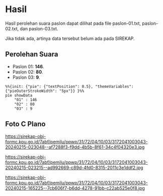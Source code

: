 # Hasil

Hasil perolehan suara paslon dapat dilihat pada file paslon-01.txt, paslon-02.txt, dan paslon-03.txt.

Jika tidak ada, artinya data tersebut belum ada pada SIREKAP.

## Perolehan Suara

 * Paslon 01: **146**.
 * Paslon 02: **80**.
 * Paslon 03: **9**.

```mermaid
%%{init: {"pie": {"textPosition": 0.5}, "themeVariables": {"pieOuterStrokeWidth": "5px"}} }%%
pie showData
    "01" : 146
    "02" : 80
    "03" : 9
```
## Foto C Plano

https://sirekap-obj-formc.kpu.go.id/7abf/pemilu/ppwp/31/72/04/10/03/3172041003043-20240215-023048--af7288f3-f9dd-4b5b-8f61-34c4f04320e3.jpg

https://sirekap-obj-formc.kpu.go.id/7abf/pemilu/ppwp/31/72/04/10/03/3172041003043-20240215-023215--ad992669-c89d-4fd0-8315-2011c3e1ddf2.jpg

https://sirekap-obj-formc.kpu.go.id/7abf/pemilu/ppwp/31/72/04/10/03/3172041003043-20240215-165225--7cb606f7-b6dd-4278-91bb-c22ab525e0f8.jpg
